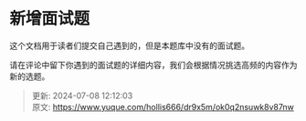 # 新增面试题

这个文档用于读者们提交自己遇到的，但是本题库中没有的面试题。



请在评论中留下你遇到的面试题的详细内容，我们会根据情况挑选高频的内容作为新的选题。



> 更新: 2024-07-08 12:12:03  
> 原文: <https://www.yuque.com/hollis666/dr9x5m/ok0q2nsuwk8v87nw>